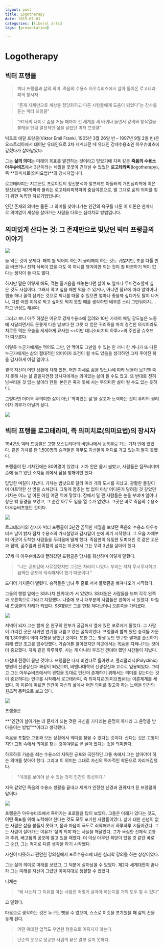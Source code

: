 ```yaml
---
layout: post
title: Logotherapy
date: 2015-07-01
categories: [liberal arts]
tags: [presentation]

---
```



# Logotherapy

## 빅터 프랭클

> 빅터 프랭클과 삶의 의미..죽음의 수용소 아우슈비츠에서 살아 돌아온 로고테라피의 창시자

> “존재 자체만으로 세상을 정당화하고 다른 사람들에게 도움이 되었다”는 찬사를 듣는 빅터 프랭클"

> "92세의 나이로 숨을 거둘 때까지 전 세계를 세 바퀴나 돌면서 강의와 창작열을 불태울 만큼 열정적인 삶을 살았던 빅터 프랭클"


빅토르 에밀 프랑클(Viktor Emil Frankl, 1905년 3월 26일 빈 – 1997년 9월 2일 빈)은 오스트리아에서 태어난 유태인으로 2차 세계대전 때 유태인 강제수용소인 아우슈비츠에 갇혔다가 살아남았다.

그는 **삶의 의미**는 미래의 목표를 발견하는 것이라고 믿었기에 지옥 같은 **죽음의 수용소 아우슈비츠**에서 3년이라는 세월을 꿋꿋이 견뎌낼 수 있었던 **로고테라피**(logotherapy), 즉 **의미치료(의미요법)**의 창시자입니다.

로고테라피는 지그문트 프로이트의 정신분석과 알프레드 아들러의 개인심리학에 이은 정신요법 제3학파라 불리는 로고테라피학파의 중심이론으로, 말 그대로 삶의 의미를 찾기 위한 독특한 치료기법입니다. 

인간 존재의 의미는 물론 그 의미를 찾아나가는 인간의 욕구를 다룬 이 이론은 한마디로 의미없이 세상을 살아가는 사람을 다루는 심리치료 방법입니다.

## 의미있게 산다는 것: 그 존재만으로 빛났던 빅터 프랭클의 이야기

![](http://cfile22.uf.tistory.com/image/242F1F3852CA5CCF2CC2C4)

늘 먹는 것이 문제다. 매끼 뭘 먹어야 하는지 궁리해야 하는 것도 귀찮지만, 초를 다툴 만큼 바쁘거나 전혀 식욕이 없을 때도 꼭 끼니를 챙겨야만 되는 것이 참 따분하기 짝이 없다는 생각이 들 때도 많다.

하지만 말은 이렇게 해도, 먹는 즐거움을 빼놓는다면 삶이 또 얼마나 무미건조할까 싶은 것도 사실이다.
그래서 먹고 싶을 때만 먹을 수 있거나, 아니면 필요에 따라 알약이나 캡슐 하나 꿀꺽 삼키는 것으로 끼니를 때울 수 있으면 얼마나 좋을까 싶다가도 탈이 나거나, 다른 어떤 이유로 먹고 싶어도 먹지 못할 때를 생각하면 배부른 소리 그만둬야지....하고 반성도 해본다. 

그러고 보니 아주 하찮은 이유로 강제수용소에 끌려와 10년 가까이 매일 강도높은 노동에 시달리면서도 운좋게 다른 날보다 한 그릇 더 얻은 귀리죽을 마치 경건한 의식이라도 치르듯 먹는 모습을 세세하게 묘사한 <<이반 데니소비치의 하루>>의 주인공 슈호프가 떠오른다.

이렇듯 누군가에게는 먹어도 그만, 안 먹어도 그만일 수 있는 한 끼니 한 끼니가 또 다른 누군가에게는 삶의 절대적인 의미이자 조건이 될 수도 있음을 생각하면 그저 주어진 복을 감사하게 여길 일이다.

결국 자신이 어떤 상황에 처해 있든, 어떤 자세로 삶을 맞느냐에 따라 남들이 보기엔 죽지 못해 사는 삶 같을지언정 당사자에게는 의미있는 삶이 될 수도 있고, 또 반대로 전혀 남부러울 것 없는 삶이라 한들  본인은 죽지 못해 사는 무의미한 삶이 될 수도 있는 듯하다.

그렇다면 더더욱 무의미한 삶이 아닌 '의미있는 삶'을 살고자 노력하는 것이 우리의 권리이자 의무가 아닐까 싶다. 

![](http://cfile7.uf.tistory.com/image/2164B534541EC0E613577F)

## 빅터 프랭클 로고테라피, 즉 의미치료(의미요법)의 창시자

1942년, 빅터 프랭클은 고향 오스트리아의 비엔나에서 동북부로 가는 기차 안에 있었다.
같은 기차를 탄 1,500명의 승객들은 아무도 자신들이 어디로 가고 있는지 알지 못했다.

프랭클이 탄 기차칸에는 80여명이 있었다. 기차 안은 몹시 붐볐고, 사람들은 짐꾸러미며 손에 들고 있던 소지품 위에서 잠을 청해야만 했다.

답답한 며칠이 지났다. 기차는 밤낮으로 달려 여러 개의 도시를 지났고, 광활한 들길이며 야트막한 산 옆을 스쳐갔다. 그렇게 멈추는 법 없이 마냥 어디론가 달려갈 것 같았던 기차는 어느 날 이른 아침 어떤 역에 닿았다. 잠에서 덜 깬 사람들은 눈을 부비며 일어나 창문 밖 풍경을 보았고, 그 순간 아무도 입을 열 수가 없었다. 그곳은 바로 죽음의 수용소 아우슈비츠였던 것이다.


![](http://cfile30.uf.tistory.com/image/2669B449541EC2360874E2)

로고테라피의 창시자 빅터 프랭클이 3년간 끔찍한 세월을 보냈던 죽음의 수용소 아우슈비츠 날이 밝자 점차 수용소의 가시철망과 감시탑이 눈에 띄기 시작했다. 그 모습 자체부터 이곳이 도착한 사람들을 두려움에 떨게 했다. 죽음만이 유일한 도피처인 것 같은 고문과 핍박, 굶주림과 잔혹함이 넘치는 이곳에서 그는 무려 3년을 살아야 했다.

37세 때 아우슈비츠에 끌려갔던 프랭클은 당시를 회상하며 이렇게 말했다.

> “나는 공포감에 사로잡혔지만 그것은 차라이 나았다. 우리는 차차 무시무시하고 끔찍한 공포에 익숙해져야 했기 때문이다."

드디어 기차문이 열렸다. 승객들은 남녀 두 줄로 서서 플랫폼을 빠져나오기 시작했다.

그들의 행렬 앞에는 SS(나치 친위대)가 서 있었다. SS대원은 사람들을 보며 각각 왼쪽과 오른쪽으로 가라고 지정했다.
나중에 보니 대부분의 사람들은 왼쪽에 서 있었다.
마침내 프랭클의 차례가 되었다. SS대원은 그를 한참 쳐다보더니 오른쪽을 가리켰다.

![](http://cfile6.uf.tistory.com/image/222C494A541EC5AE02B145)

저녁이 되자 그는 함께 온 친구의 안부가 궁금해서 옆에 있던 포로에게 물었다.
그 사람이 가리킨 곳은 시커먼 연기를 내뿜고 있는 굴뚝이었다.
프랭클과 함께 왔던 승객들 가운데 1,300명이 이미 처형을 당했던 것이다.
또한 그는 평생 동안 연구한 결과를 출간하기 위해 썼던 초고를 압수당했다.
가슴아픈 일이었지만 이곳에서는 목숨을 지켜나가는 것이 더 중요했다.
지옥 같은 하루하루. 사는 게 아니라 무조건 견뎌야 했던 시간들이 지났다.

마침내 전쟁이 끝난 것이다.
프랭클은 다시 비엔나로 돌아왔고, 폴리클리닉(Polyclinic) 병원의 신경정신과 과장이 되었으며, 비엔나대학의 신경정신과 교수로 임용되었다. 그리고 그는 아우슈비츠에서의 경험을 토대로 인간이 존재하기 위해서는 의미를 갖는다는 것이 중요하다는 연구를 시작해서 로고테라피, 즉 의미치료(의미요법)라는 이론체계를 세웠다.
이 이론에 따르면 인간이 자신의 삶에서 어떤 의미를 찾고자 하는 노력을 인간의 원초적 동력으로 보고 있다.

![](http://cfile22.uf.tistory.com/image/264FB538541EC6E02F535D)

프랭클은

**"인간이 살아가는 데 문제가 되는 것은 자신을 기다리는 운명이 아니라 그 운명을 받아들이는 방법"**이라고 생각했다.

죽음을 포함한 고통과 모든 상황에서 의미를 찾을 수 있다는 것이다. 산다는 것은 고통이지만 고통 속에서 의미를 찾는 것이야말로 곧 살아 있다는 것을 의미한다.

하루하루 가슴을 죄는 수용소의 지독한 공포와 극한적인 고통 속에서 그는 살아야야 하는 의미를 찾아야 했다.
그리고 이 의미는 그대로 자신의 독자적인 학문으로 자리매김했다.

> "미래를 보아야 살 수 있는 것이 인간의 특성이다."

지옥 같았던 죽음의 수용소 생활을 끝내고 세계가 인정한 신경과 권위자가 된 프랭클의 말이다.

![](http://cfile10.uf.tistory.com/image/2369A340541EC87C347A6B)

프랭클은 아우슈비츠에서 죽어가는 포로들을 많이 보았다. 그들은 미래가 있다는 것도, 어떤 목표를 위해 노력해야 한다는 것도 모두
포기한 사람들이었다.
삶에 대한 신념이 없는 사람은 삶을 붙들지 못하고, 몸과 마음이 극도로 쇠약해져서 하루하루 시들어갔다.
그는 사람이 살아가는 이유가 ‘삶의 의미’라는 사실을 깨달았다, 
그가 극심한 신체적 고통과 추위, 배고픔의 공포메 떨고 있을 때였다.
더 이상 아무런 희망이 없을 것 같던 바로 그 순간, 그는 억지로 다른 생각을 하기 시작했다.

자신이 따뜻하고 편안한 강의실에서 포로수용소에 대한 심리학 강의를 하는 상상이었다.

그는 삶의 의미로 미래를 보았고, 그 덕분에 살아남을 수 있었다.
제2차 세계대전이 끝나자 그는 미래를 자신이 그렸던 이미지대로 생활할 수 있었다.

니체는 
> “왜 사는지 그 이유를 아는 사람은 어떻게 살아야 하는지를 거의 모두 알 수 있다"

고 말했다.

마음으로 생각하는 것은 누구도 뺏을 수 없으며, 스스로 이것을 포기했을 때 삶의 끈을 놓게 된다.

> 어떤 위대한 업적도 우연한 행운으로 이뤄지지 않는다.

> 단순히 운으로 성공한 사람의 끝은 결코 길지 못하다.

